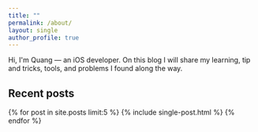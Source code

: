 ```yaml
---
title: ""
permalink: /about/
layout: single
author_profile: true
---
```


Hi, I'm Quang — an iOS developer. On this blog I will share my learning, tip and tricks, tools, and problems I found along the way.

<h2>Recent posts</h2>
{% for post in site.posts limit:5 %}
    {% include single-post.html %}
{% endfor %}